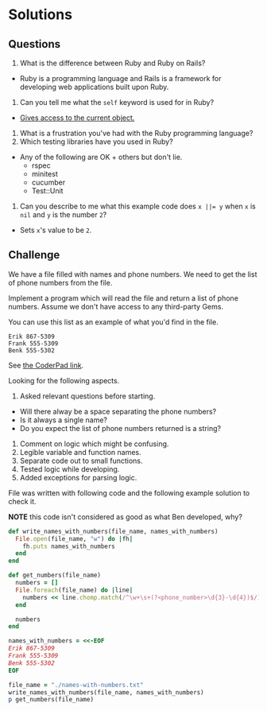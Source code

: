 # Solutions

## Questions

1. What is the difference between Ruby and Ruby on Rails?
  * Ruby is a programming language and Rails is a framework for developing web applications built upon Ruby.
1. Can you tell me what the `self` keyword is used for in Ruby?
  * <a href="http://www.jimmycuadra.com/posts/self-in-ruby/" target="_blank">Gives access to the current object.</a>
1. What is a frustration you've had with the Ruby programming language?
1. Which testing libraries have you used in Ruby?
  * Any of the following are OK + others but don't lie.
    * rspec
    * minitest
    * cucumber
    * Test::Unit
1. Can you describe to me what this example code does `x ||= y` when `x` is `nil` and `y` is the number `2`?
  * Sets `x`'s value to be `2`.

## Challenge

We have a file filled with names and phone numbers. We need to get the list of phone numbers from the file.

Implement a program which will read the file and return a list of phone numbers. Assume we don't have access to any third-party Gems.

You can use this list as an example of what you'd find in the file.

```
Erik 867-5309
Frank 555-5309
Benk 555-5302
```

See <a href="https://coderpad.io/W4KP4FKT" target="_blank">the CoderPad link</a>.

Looking for the following aspects.

1. Asked relevant questions before starting.
  * Will there alway be a space separating the phone numbers?
  * Is it always a single name?
  * Do you expect the list of phone numbers returned is a string?
1. Comment on logic which might be confusing.
1. Legible variable and function names.
1. Separate code out to small functions.
1. Tested logic while developing.
1. Added exceptions for parsing logic.

File was written with following code and the following example solution to check it.

**NOTE** this code isn't considered as good as what Ben developed, why?

```ruby
def write_names_with_numbers(file_name, names_with_numbers)
  File.open(file_name, "w") do |fh|
    fh.puts names_with_numbers
  end
end

def get_numbers(file_name)
  numbers = []
  File.foreach(file_name) do |line|
    numbers << line.chomp.match(/^\w+\s+(?<phone_number>\d{3}-\d{4})$/)["phone_number"]
  end

  numbers
end

names_with_numbers = <<-EOF
Erik 867-5309
Frank 555-5309
Benk 555-5302
EOF

file_name = "./names-with-numbers.txt"
write_names_with_numbers(file_name, names_with_numbers)
p get_numbers(file_name)
```
